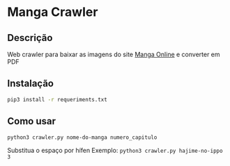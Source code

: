 # Manga Crawler

## Descrição
Web crawler para baixar as imagens do site [Manga Online](mangaonline.biz) e converter em PDF

## Instalação
```bash
pip3 install -r requeriments.txt
```

## Como usar
```bash
python3 crawler.py nome-do-manga numero_capitulo
```
Substitua o espaço por hífen 
Exemplo: `python3 crawler.py hajime-no-ippo 3`
